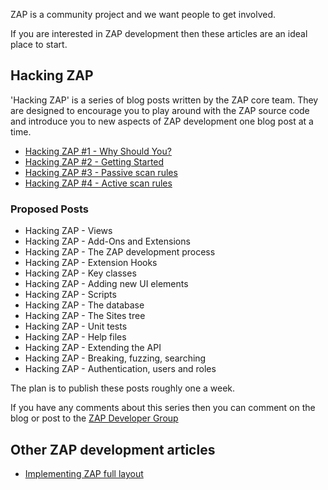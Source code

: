 ZAP is a community project and we want people to get involved.

If you are interested in ZAP development then these articles are an ideal place to start.

## Hacking ZAP

'Hacking ZAP' is a series of blog posts written by the ZAP core team. They are designed to encourage you to play around with the ZAP source code and introduce you to new aspects of ZAP development one blog post at a time.

  * [Hacking ZAP #1 - Why Should You?](http://zaproxy.blogspot.co.uk/2014/03/hacking-zap-1-why-should-you.html)
  * [Hacking ZAP #2 - Getting Started](http://zaproxy.blogspot.co.uk/2014/03/hacking-zap-2-getting-started.html)
  * [Hacking ZAP #3 - Passive scan rules](http://zaproxy.blogspot.co.uk/2014/04/hacking-zap-3-passive-scan-rules.html)
  * [Hacking ZAP #4 - Active scan rules](http://zaproxy.blogspot.co.uk/2014/04/hacking-zap-4-active-scan-rules.html)

### Proposed Posts

  * Hacking ZAP - Views
  * Hacking ZAP - Add-Ons and Extensions
  * Hacking ZAP - The ZAP development process
  * Hacking ZAP - Extension Hooks
  * Hacking ZAP - Key classes
  * Hacking ZAP - Adding new UI elements
  * Hacking ZAP - Scripts
  * Hacking ZAP - The database
  * Hacking ZAP - The Sites tree
  * Hacking ZAP - Unit tests
  * Hacking ZAP - Help files
  * Hacking ZAP - Extending the API
  * Hacking ZAP - Breaking, fuzzing, searching
  * Hacking ZAP - Authentication, users and roles

The plan is to publish these posts roughly one a week.

If you have any comments about this series then you can comment on the blog or post to the [ZAP Developer Group](https://groups.google.com/group/zaproxy-develop)

## Other ZAP development articles

  * [Implementing ZAP full layout](http://www.proteansec.com/programming/implementing-owasp-zap-full-layout/)